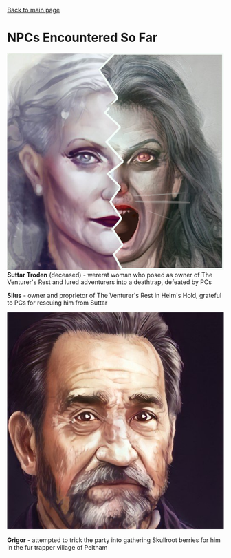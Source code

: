 [Back to main page](index.md)
# NPCs Encountered So Far
![](images/suttar_troden_split.jpg)
**Suttar Troden** (deceased) - wererat woman who posed as owner of The Venturer's Rest and lured adventurers into a deathtrap, defeated by PCs

**Silus** - owner and proprietor of The Venturer's Rest in Helm's Hold, grateful to PCs for rescuing him from Suttar

![](images/grigor_basha.jpg)

**Grigor** - attempted to trick the party into gathering Skullroot berries for him in the fur trapper village of Peltham